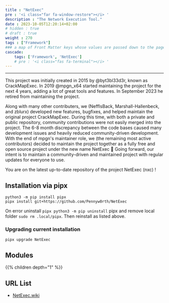 ```yaml
---
title : "NetExec"
pre : '<i class="far fa-window-restore"></i> '
description : "The Network Execution Tool."
date : 2023-10-05T12:20:14+02:00
# hidden : true
# draft : true
weight : 270
tags : ["Framework"]
### a map of Front Matter keys whose values are passed down to the page's descendants unless overwritten by self or a closer ancestor's cascade. 
cascade:
    tags: ['Framework', 'NetExec']
    # pre : '<i class="fas fa-terminal"></i> '
---
```


---

This project was initially created in 2015 by @byt3bl33d3r, known as CrackMapExec. In 2019 @mpgn_x64 started maintaining the project for the next 4 years, adding a lot of great tools and features. In September 2023 he retired from maintaining the project.

Along with many other contributers, we (NeffIsBack, Marshall-Hallenbeck, and zblurx) developed new features, bugfixes, and helped maintain the original project CrackMapExec. During this time, with both a private and public repository, community contributions were not easily merged into the project. The 6-8 month discrepancy between the code bases caused many development issues and heavily reduced community-driven development. With the end of mpgn's maintainer role, we (the remaining most active contributors) decided to maintain the project together as a fully free and open source project under the new name NetExec 🚀 Going forward, our intent is to maintain a community-driven and maintained project with regular updates for everyone to use.

You are on the latest up-to-date repository of the project NetExec (nxc) !

## Installation via pipx

```plain
python3 -m pip install pipx
pipx install git+https://github.com/Pennyw0rth/NetExec
```

On error uninstall `pipx python3 -m pip uninstall` pipx and remove local folder `sudo rm .local/pipx`. Then reinstall as listed above.

### Upgrading current installation

```plain
pipx upgrade NetExec
```

## Modules

{{% children depth="1" %}}

## URL List

- [NetExec.wiki](https://www.netexec.wiki/)
